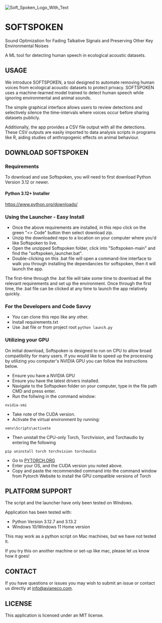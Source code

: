 ![Soft_Spoken_Logo_With_Text](https://github.com/user-attachments/assets/4ef88fef-70ad-4b65-98a2-a74b8dc01b90)

# SOFTSPOKEN
Sound Optimization for Fading Talkative Signals and Preserving Other Key Environmental Noises

A ML tool for detecting human speech in ecological acoustic datasets.

## USAGE
We introduce SOFTSPOKEN, a tool designed to automate removing human voices from ecological acoustic datasets to protect privacy. SOFTSPOKEN uses a machine-learned model trained to detect human speech while ignoring environmental and animal sounds. 

The simple graphical interface allows users to review detections and selectively silence the time-intervals where voices occur before sharing datasets publicly. 

Additionally, the app provides a CSV file output with all the detections. These CSV outputs are easily imported to data analysis scripts in programs like R, aiding studies of anthropogenic effects on animal behaviour.

## DOWNLOAD SOFTSPOKEN
### Requirements
To download and use Softspoken, you will need to first download Python Version 3.12 or newer. 

#### Python 3.12+ Installer
https://www.python.org/downloads/

### Using the Launcher - Easy Install
- Once the above requirements are installed, in this repo click on the green "<> Code" button then select download zip. 
- Unzip the downloaded repo to a location on your computer where you'd like Softspoken to live.
- Open the unzipped Softspoken folder, click into "Softspoken-main" and find the "softspoken_launcher.bat".
- Double-clicking on this .bat file will open a command-line interface to walk you through installing the dependancies for softspoken, then it will launch the app.

The first-time through the .bat file will take some time to download all the relevant requirements and set up the environment. Once through the first time, the .bat file can be clicked at any time to launch the app relatively quickly.

### For the Developers and Code Savvy
- You can clone this repo like any other.
- Install requirements.txt
- Use .bat file or from project root `python launch.py`

### Utilizing your GPU
On initial download, Softspoken is designed to run on CPU to allow broad compatibility for many users. If you would like to speed up the processing by utilizing you computer's NVIDIA GPU you can follow the instructions below.

- Ensure you have a NVIDIA GPU
- Ensure you have the latest drivers installed.
- Navigate to the Softspoken folder on your computer, type in the file path CMD and press enter.
- Run the follwing in the command window:

```
nvidia-smi
```
- Take note of the CUDA version.
- Activate the virtual environment by running:

```
venv\Scripts\activate
```

- Then unistall the CPU-only Torch, Torchvision, and Torchaudio by entering the following
```
pip uninstall torch torchvision torchaudio
```
- Go to [PYTORCH.ORG](https://pytorch.org/get-started/locally/)
- Enter your OS, and the CUDA version you noted above.
- Copy and paste the recommended command into the command window from Pytorch Website to install the GPU compatible versions of Torch


## PLATFORM SUPPORT
The script and the launcher have only been tested on Windows.

Application has been tested with:

- Python Version 3.12.7 and 3.13.2
- Windows 10/Windows 11 Home version

This may work as a python script on Mac machines, but we have not tested it.

If you try this on another machine or set-up like mac, please let us know how it goes!

## CONTACT
If you have questions or issues you may wish to submit an issue or contact us directly at info@avianeco.com.

## LICENSE
This application is licensed under an MIT license.
